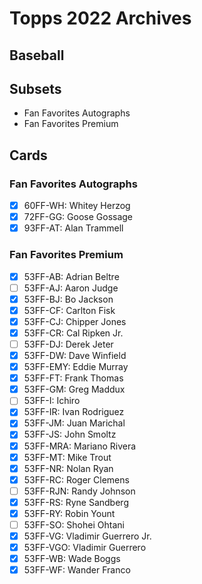 # Topps 2022 Archives
## Baseball

## Subsets

- Fan Favorites Autographs
- Fan Favorites Premium

## Cards

### Fan Favorites Autographs
- [x] 60FF-WH: Whitey Herzog<br>
- [x] 72FF-GG: Goose Gossage<br>
- [x] 93FF-AT: Alan Trammell<br>
### Fan Favorites Premium
- [x] 53FF-AB: Adrian Beltre<br>
- [ ] 53FF-AJ: Aaron Judge<br>
- [x] 53FF-BJ: Bo Jackson<br>
- [x] 53FF-CF: Carlton Fisk<br>
- [x] 53FF-CJ: Chipper Jones<br>
- [x] 53FF-CR: Cal Ripken Jr.<br>
- [ ] 53FF-DJ: Derek Jeter<br>
- [x] 53FF-DW: Dave Winfield<br>
- [x] 53FF-EMY: Eddie Murray<br>
- [x] 53FF-FT: Frank Thomas<br>
- [x] 53FF-GM: Greg Maddux<br>
- [ ] 53FF-I: Ichiro<br>
- [x] 53FF-IR: Ivan Rodriguez<br>
- [x] 53FF-JM: Juan Marichal<br>
- [x] 53FF-JS: John Smoltz<br>
- [x] 53FF-MRA: Mariano Rivera<br>
- [x] 53FF-MT: Mike Trout<br>
- [x] 53FF-NR: Nolan Ryan<br>
- [x] 53FF-RC: Roger Clemens<br>
- [ ] 53FF-RJN: Randy Johnson<br>
- [x] 53FF-RS: Ryne Sandberg<br>
- [x] 53FF-RY: Robin Yount<br>
- [ ] 53FF-SO: Shohei Ohtani<br>
- [x] 53FF-VG: Vladimir Guerrero Jr.<br>
- [x] 53FF-VGO: Vladimir Guerrero<br>
- [x] 53FF-WB: Wade Boggs<br>
- [x] 53FF-WF: Wander Franco<br>
